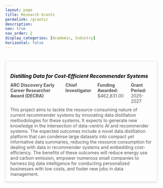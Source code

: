 ```yaml
---
layout: page
title: Research Grants
permalink: /grants/
description: 
nav: true
nav_order: 2
display_categories: [Academic, Industry]
horizontal: false
---
```


<div class="grants-list">
    <div class="grant-item">
        <h5><b>Distilling Data for Cost-Efficient Recommender Systems</b></h5>
        <div class="grant-details">
            <p><strong>ARC Discovery Early Career Researcher Award (DECRA)</strong></p>
            <p><strong>Chief Investigator</strong></p>
            <p><strong>Funding Awarded:</strong> $462,831.00 </p>
            <p><strong>Grant Period:</strong> 2025-2027</p>
        </div>
        <p>This project aims to tackle the resource-consuming nature of current recommender systems by innovating data distillation methodologies for these systems. It expects to generate new knowledge in the intersection of data-centric AI and recommender systems. The expected outcomes include a novel data distillation platform that can condense large datasets into compact yet informative data summaries, reducing the resource consumption for dealing with data in recommender systems and embedding cost-efficiency. The benefits of these outcomes will reduce energy use and carbon emission, empower numerous small companies to harness big data intelligence for conducting personalized businesses with low costs, and foster new jobs in data management.</p>
    </div>
</div>




<style>
    .grants-list {        
        padding: 20px 20px 20px 0;        
    }
    
    .grant-item {
        margin-bottom: 20px;
        padding: 15px;
        border: 1px solid #ddd;
        border-radius: 5px;
        box-shadow: 0 3px 5px rgba(0, 0, 0, 0.1); /* Adds the shadow effect */
    }




    .grant-item h5 {
        margin-bottom: 10px;
        color: black; /* Highlight the title with a blue color */
        font-size: medium;
    }

    .grant-item p {
        margin: 0;
        font-size: 14px;
        color: #555;
        transition: background-color 0.3s ease; /* Smooth transition for background color */
    }

    .grant-details {
        display: flex;
        gap: 20px; /* Space between fields */
        margin-bottom: 10px;
    }

    .grant-details p {
        margin: 0;
        font-size: 14px;
        color: #555;
    }

    .grant-item p:hover {
        background-color: #fff2e5;
    }
</style>